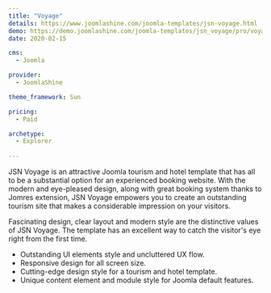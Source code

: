 ```yaml
---
title: "Voyage"
details: https://www.joomlashine.com/joomla-templates/jsn-voyage.html
demo: https://demo.joomlashine.com/joomla-templates/jsn_voyage/pro/voyage/
date: 2020-02-15

cms: 
  - Joomla

provider: 
  - JoomlaShine

theme_framework: Sun

pricing:
  - Paid

archetype:
  - Explorer
  
---
```


JSN Voyage is an attractive Joomla tourism and hotel template that has all to be a substantial option for an experienced booking website. With the modern and eye-pleased design, along with great booking system thanks to Jomres extension, JSN Voyage empowers you to create an outstanding tourism site that makes a considerable impression on your visitors.

Fascinating design, clear layout and modern style are the distinctive values of JSN Voyage. The template has an excellent way to catch the visitor's eye right from the first time.

* Outstanding UI elements style and uncluttered UX flow.
* Responsive design for all screen size.
* Cutting-edge design style for a tourism and hotel template.
* Unique content element and module style for Joomla default features.

